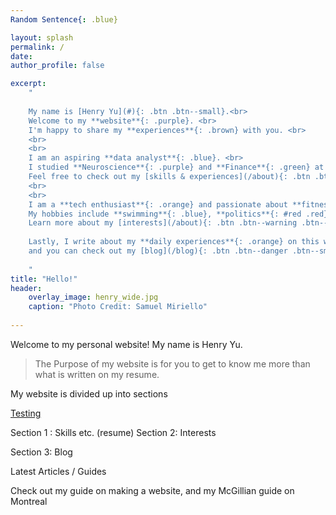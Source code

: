 ```yaml
---
Random Sentence{: .blue}

layout: splash
permalink: /
date:
author_profile: false

excerpt: 
    "
    
    My name is [Henry Yu](#){: .btn .btn--small}.<br>
    Welcome to my **website**{: .purple}. <br>
    I'm happy to share my **experiences**{: .brown} with you. <br>
    <br> 
    <br>
    I am an aspiring **data analyst**{: .blue}. <br>
    I studied **Neuroscience**{: .purple} and **Finance**{: .green} at **McGill University**{: #red .red}<br>
    Feel free to check out my [skills & experiences](/about){: .btn .btn--success .btn--small}<br>
    <br>
    <br>
    I am a **tech enthusiast**{: .orange} and passionate about **fitness**{: .green}. <br>
    My hobbies include **swimming**{: .blue}, **politics**{: #red .red} and **economics**{: .brown}. <br> 
    Learn more about my [interests](/about){: .btn .btn--warning .btn--small}<br>
    
    Lastly, I write about my **daily experiences**{: .orange} on this website, <br>
    and you can check out my [blog](/blog){: .btn .btn--danger .btn--small}<br>
    
    "
title: "Hello!"
header:
    overlay_image: henry_wide.jpg 
    caption: "Photo Credit: Samuel Miriello"
    
---
```


Welcome to my personal website! My name is Henry Yu.

> The Purpose of my website is for you to get to know me more than what is written on my resume. 

My website is divided up into sections 
<!-- 3 section gallary etc. Splash photos for each -->
[Testing](http://www.google.ca)

Section 1 : Skills etc. (resume)
Section 2: Interests 

Section 3: Blog 

Latest Articles / Guides 

Check out my guide on making a website, and my McGillian guide on Montreal



<!--
{% include base_path %}

<h3 class="archive__subtitle">{{ site.data.ui-text[site.locale].recent_posts }}</h3>

{% for post in paginator.posts %}
  {% include archive-single.html %}
{% endfor %}

{% include paginator.html %}
-->
